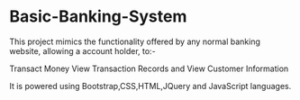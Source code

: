 # Basic-Banking-System

This project mimics the functionality offered by any normal banking website, allowing a account holder, to:-

Transact Money
View Transaction Records and
View Customer Information

It is powered using Bootstrap,CSS,HTML,JQuery and JavaScript languages.
